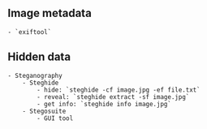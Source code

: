 ## Image metadata
	- `exiftool`

## Hidden data
	- Steganography
		- Steghide
			- hide: `steghide -cf image.jpg -ef file.txt`
			- reveal: `steghide extract -sf image.jpg`
			- get info: `steghide info image.jpg`
		- Stegosuite
			- GUI tool



